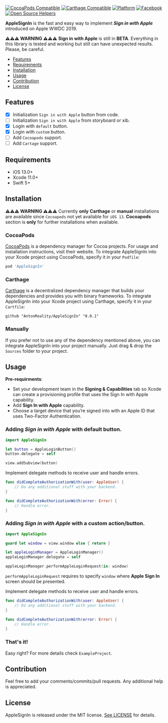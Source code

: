 [![CocoaPods Compatible](https://img.shields.io/cocoapods/v/AppleSignIn.svg)](https://cocoapods.org/pods/AppleSignIn)
[![Carthage Compatible](https://img.shields.io/badge/Carthage-compatible-4BC51D.svg?style=flat)](https://github.com/Carthage/Carthage)
[![Platform](https://img.shields.io/cocoapods/p/AppleSignIn.svg?style=flat)](https://github.com/AntonReality/AppleSignIn)
[![Facebook](https://img.shields.io/badge/facebook-@antonvofficial-blue.svg?style=flat)](https://facebook.com/antonvofficial)
[![Open Source Helpers](https://www.codetriage.com/antonreality/applesignin/badges/users.svg)](https://www.codetriage.com/antonreality/applesignin)

**AppleSignIn** is the fast and easy way to implement ***Sign in with Apple*** introduced on Apple WWDC 2019.

**⚠️⚠️⚠️ WARNING ⚠️⚠️⚠️** **Sign in with Apple** is still in **BETA**. Everything in this library is tested and working but still can have unexpected results. Please, be careful.

- [Features](#features)
- [Requirements](#requirements)
- [Installation](#installation)
- [Usage](#usage)
- [Contribution](#contribution)
- [License](#license)

## Features

- [x] Initialization `Sign in with Apple` button from code.
- [ ] Initialization `Sign in with Apple` from storyboard or xib.
- [x] Login with `default` button.
- [x] Login with `custom` button.
- [ ] Add `Cocoapods` support.
- [ ] Add `Cartage` support.

## Requirements

- iOS 13.0+
- Xcode 11.0+
- Swift 5+

## Installation

**⚠️⚠️⚠️ WARNING ⚠️⚠️⚠️** Currently **only** **Carthage** or **manual** installations are available since `Cocoapods` not yet available for `iOS 13`. **Cocoapods** section is **only** for further installations when available.

### CocoaPods

[CocoaPods](https://cocoapods.org) is a dependency manager for Cocoa projects. For usage and installation instructions, visit their website. To integrate AppleSignIn into your Xcode project using CocoaPods, specify it in your `Podfile`:

```ruby
pod 'AppleSignIn'
```

### Carthage

[Carthage](https://github.com/Carthage/Carthage) is a decentralized dependency manager that builds your dependencies and provides you with binary frameworks. To integrate AppleSignIn into your Xcode project using Carthage, specify it in your `Cartfile`:

```ogdl
github "AntonReality/AppleSignIn" "0.0.1"
```

### Manually

If you prefer not to use any of the dependency mentioned above, you can integrate AppleSignIn into your project manually. Just drag & drop the `Sources` folder to your project.

## Usage

**Pre-requirments**:
- Set your development team in the **Signing & Capabilities** tab so Xcode can create a provisioning profile that uses the Sign In with Apple capability.
- Add **Sign In with Apple** capability.
- Choose a target device that you’re signed into with an Apple ID that uses Two-Factor Authentication.

### Adding ***Sign in with Apple*** with default button.

```swift
import AppleSignIn

let button = AppleLoginButton()
button.delegate = self

view.addSubview(button)
```

Implement delegate methods to receive user and handle errors.
```swift
func didCompleteAuthorizationWith(user: AppleUser) {
    // Do any additional stuff with your backend.
}

func didCompleteAuthorizationWith(error: Error) {
    // Handle error.
}
```

### Adding ***Sign in with Apple*** with a custom action/button.

```swift
import AppleSignIn

guard let window = view.window else { return }

let appleLoginManager = AppleLoginManager()
appleLoginManager.delegate = self

appleLoginManager.performAppleLoginRequest(in: window)
```

`performAppleLoginRequest` requires to specify `window` where **Apple Sign In** screen should be presented.

Implement delegate methods to receive user and handle errors.
```swift
func didCompleteAuthorizationWith(user: AppleUser) {
    // Do any additional stuff with your backend.
}

func didCompleteAuthorizationWith(error: Error) {
    // Handle error.
}
```

### That's it!

Easy right? For more details check `ExampleProject`.

## Contribution

Feel free to add your comments/commits/pull requests. Any additional help is appreciated.

## License

AppleSignIn is released under the MIT license. [See LICENSE](https://github.com/AntonReality/AppleSignIn/blob/master/LICENSE) for details.
